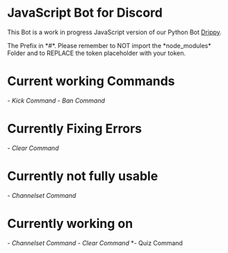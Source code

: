 <h1>JavaScript Bot for Discord</h1>

<p>This Bot is a work in progress JavaScript version of our Python Bot <a href='https://github.com/ItIzYe/Va'>Drippy</a>.</p>
<p>The Prefix in *#*. Please remember to NOT import the *node_modules* Folder and to REPLACE the token placeholder with your token.</p>

# Current working Commands
*- Kick Command*
*- Ban Command*

# Currently Fixing Errors
*- Clear Command*

# Currently not fully usable
*- Channelset Command*

# Currently working on
*- Channelset Command*
*- Clear Command*
*- Quiz Command
